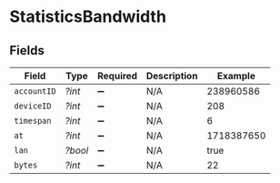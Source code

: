 # StatisticsBandwidth


## Fields

| Field              | Type               | Required           | Description        | Example            |
| ------------------ | ------------------ | ------------------ | ------------------ | ------------------ |
| `accountID`        | *?int*             | :heavy_minus_sign: | N/A                | 238960586          |
| `deviceID`         | *?int*             | :heavy_minus_sign: | N/A                | 208                |
| `timespan`         | *?int*             | :heavy_minus_sign: | N/A                | 6                  |
| `at`               | *?int*             | :heavy_minus_sign: | N/A                | 1718387650         |
| `lan`              | *?bool*            | :heavy_minus_sign: | N/A                | true               |
| `bytes`            | *?int*             | :heavy_minus_sign: | N/A                | 22                 |